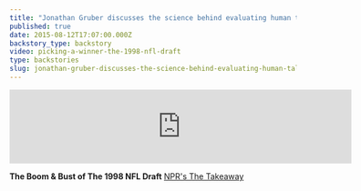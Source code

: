 ```yaml
---
title: "Jonathan Gruber discusses the science behind evaluating human talent"
published: true
date: 2015-08-12T17:07:00.000Z
backstory_type: backstory
video: picking-a-winner-the-1998-nfl-draft
type: backstories
slug: jonathan-gruber-discusses-the-science-behind-evaluating-human-talent
---
```

<iframe width="600" height="130" frameborder="0" scrolling="no" src="https://www.wnyc.org/widgets/ondemand_player/takeaway/#file=%2Faudio%2Fxspf%2F367962%2F"></iframe>

**The Boom & Bust of The 1998 NFL Draft**
[NPR's The Takeaway](http://www.thetakeaway.org/story/retro-report-looks-back-1998-nfl-draft/)

